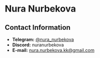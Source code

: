 # Nura Nurbekova

## Contact Information
* **Telegram:** [@nura_nurbekova](https://t.me/nura_nurbekova)
* **Discord:** nuranurbekova
* **E-mail:** nura.nurbekova.kk@gmail.com